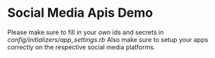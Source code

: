 # Social Media Apis Demo

Please make sure to fill in your own ids and secrets in *config/initializers/app_settings.rb*
Also make sure to setup your apps correctly on the respective social media platforms.

